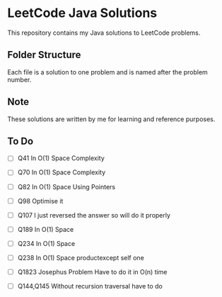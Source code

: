 # LeetCode Java Solutions

This repository contains my Java solutions to LeetCode problems.

## Folder Structure

Each file is a solution to one problem and is named after the problem number.

## Note

These solutions are written by me for learning and reference purposes.


## To Do

- [ ]  Q41 In O(1) Space Complexity
- [ ]  Q70 In O(1) Space Complexity
- [ ]  Q82 In O(1) Space Using Pointers
- [ ]  Q98 Optimise it
- [ ]  Q107 I just reversed the answer so will do it properly
- [ ]  Q189 In O(1) Space
- [ ]  Q234 In O(1) Space
- [ ]  Q238 In O(1) Space productexcept self one
- [ ]  Q1823 Josephus Problem Have to do it in O(n) time

- [ ] Q144,Q145 Without recursion traversal have to do
